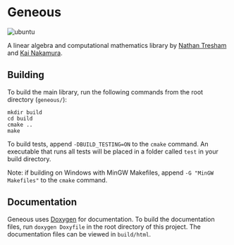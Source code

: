 # Geneous
![ubuntu](https://github.com/n473r5/geneous/workflows/ubuntu/badge.svg)

A linear algebra and computational mathematics library by [Nathan Tresham](http://ntresham.com) and [Kai Nakamura](https://github.com/KaiNakamura).

## Building
To build the main library, run the following commands from the root directory (`geneous/`):
```
mkdir build
cd build
cmake ..
make
```
To build tests, append `-DBUILD_TESTING=ON` to the `cmake` command. An executable that runs all tests will be placed in a folder called `test` in your build directory.

Note: if building on Windows with MinGW Makefiles, append `-G "MinGW Makefiles"` to the `cmake` command.

## Documentation
Geneous uses [Doxygen](https://doxygen.nl) for documentation. To build the documentation files, run `doxygen Doxyfile` in the root directory of this project. The documentation files can be viewed in `build/html`.
